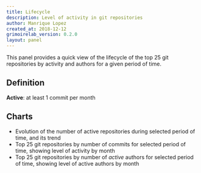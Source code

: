```yaml
---
title: Lifecycle
description: Level of activity in git repositories
author: Manrique Lopez
created_at: 2018-12-12
grimoirelab_version: 0.2.0
layout: panel
---
```


This panel provides a quick view of the lifecycle of the top 25 git repositories by activity and authors for a given period of time.

## Definition

**Active**: at least 1 commit per month

## Charts

* Evolution of the number of active repositories during selected period of time, and its trend
* Top 25 git repositories by number of commits for selected period of time, showing level of activity by month
* Top 25 git repositories by number of *active* authors for selected period of time, showing level of active authors by month
